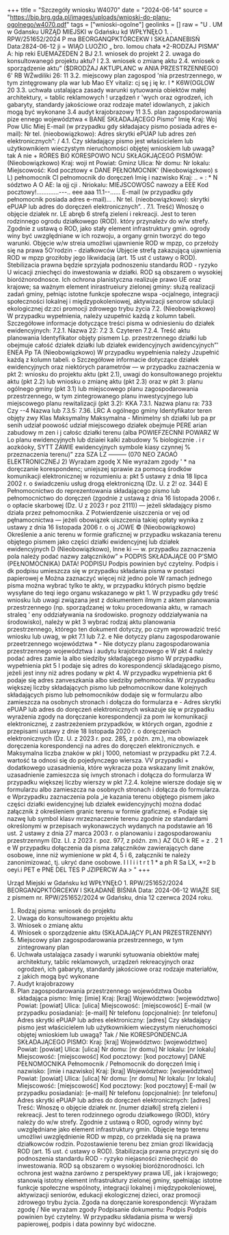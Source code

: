 +++
title = "Szczegóły wniosku W4070"
date = "2024-06-14"
source = "https://bip.brg.gda.pl/images/uploads/wnioski-do-planu-ogolnego/w4070.pdf"
tags = ["wnioski-ogolne"]
geolinks = []
raw = "U .  UM w Gdansku URZĄD MIEJSKI w Gdańsku kd WPŁYNĘŁO 1.  . RPW/251652/2024 P ma BEORGANQPKTÓRCEKW I SKŁADANEBISŃ Data:2824-06-12 ji = WIĄO LUOŻIO „ bro. lomou chała *2-RODZAJ PISMA” A: hip reki EUEMAZEDEN 2 BJ 2.1. wniosek do projekt 2 2. uwaga do konsultowanegó projektu aktu? I 2.3. wniosek o zmianę aktu 2.4. wniosek o sporządzenie aktu” ($DRODŻAJ AKTUPLANC w ANIA PRZESTRZENNEGO) 6' RB WŻwdiliki 26: 11 3.2. miejscowy plan zagospod 'nia przestrzennego, w tym zintęgrowany pla  war lub Mao EY vitaliz: cj sę j ię kr. l * K6W(OGLOW 20 3.3. uchwała ustalająca zasady  warunki sytuowania obiektów małej architektury, = tablic reklamowych ! urządzeń r 'wych oraz ogrodzeń, ich gabaryty, standardy jakościowe oraz rodzaje mate! idowlanych, z jakich mogą być wykonane  3.4 audyt krajobrazowy 11 3.5. plan zagospodarowania pize ennego województwa « BANE SKŁADAJĄCEGO Pismo” Imię   Kraj: Woj Pow Ulic Miej E-mail (w przypadku gdy składajacy pismo posiada adres e-mail): Nr tel. (nieobowiązkowo): Adres skrytki ePUAP lub adres zeń elektronicznych”: / 4.1. Czy składający pismo jest właścicielem lub użytkownikiem wieczystym nieruchomości objętej wnioskiem lub uwagą? tak A nie + RÓRES Bi0 KORESPOWO NCU SKŁAGKJĄCEGÓ PISMÓW: (Nieobowiązkowo) Kraj: woji nt Powiat: Gminz Ulica: Nr domu: Nr lokalu: Miejscowość: Kod pocztowy « DANE PEŁNOMOCNIK' (Nieobowiązkowo) s L) pełnomocnik CI pełnomocnik do doręczeń Imię i nazwisko Kraj: .. = : * N sództwo A O AE:  la ojj cji . Nriokalu: MIEJSCOWOSĆ nawozy a EEE Kod pocztowy!.............---.. eee aaa 11.1--...... E-mail (w przypadku gdy pełnomocnik posiada adres e-mail)... . Nr tel. (nieobowiązkowo): skrytki ePUAP lub adres do doręczeń elektronicznych”. .  7.1. Treść) Wnoszę o objęcie działek nr. LE abręb 6 strefą zieleni i rekreacji. Jest to teren  rodzinnego ogrodu działkowego (ROD). który przynależv do w/w strefy. Zgodnie z ustawą o  ROD, jako stały element infrastruktury gmin. ogrody winy być uwzględniane w ich rozwoju, a organy grnin tworzyć do tego warunki. Objęcie w/w streia umożliwi ujawnienie ROD w mpzp, co przełoży się na prawa 5O'rodzin - działkowców Ubjęcie strefą zakazującą ujawnienia  ROD w mpzp groziłoby jego likwidacją (art. 15 ust ć ustawy o ROD). Stebilizacia prawna będzie sprzyjała podnoszeniu standardu ROD - ryzyko U wicacji zniechęci do inwestowania w działki. ROD są obszarem o wysokiej bioróżnorodnosce. Ich ochrona planistyczna realizuje prawo UE oraz krajowe; sa ważnym element inirastrueiury zielonej gminy: służą realizacji zadań gminy, pełniąc istotne funkcje społeczne wspa -ocjalnego, integracji społeczności lokalnej i międzypokoleniowej, aktywizacji senorow sdulacji ekologicznej dz:zci promocji zdrowego trybu życia 7.2. (Nieobowiązkowo) W przypadku wypełnienia, należy uzupełnić każdą z kolumn tabeli. Szczegółowe informacje dotyczące treści pisma w odniesieniu do działek ewidencyjnych: 7.2.1. Nazwa 22: 7.2 3. Czyteren 7.2.4. Treść aktu planowania Identyfikator objęty pismem Lp. przestrzennego działki lub obejmuje całość działek działki lub działek ewidencyjnych  awidencyjnych”' ENEA  Pp TA (Nieobowiązkowo) W przypadku wypełnienia należy Jzupełnić każdą z kolumn tabeli. o Szczegółowe informacie dotyczące działek ewidencyjnych oraz niektórych parametrów — w przypadku zaznaczenia w pkt 2: wniosku do projektu aktu (pkt 2.1), uwagi do konsultowanego projektu aktu (pkt 2.2) lub wniosku o zmianę aktu (pkt 2.3) oraz w pkt 3: planu ogólnego gminy (pkt 3.1) lub miejscowego planu zagospodarowania przestrzennego, w tym zintegrowanego planu inwestycyjnego lub miejscowego planu rewitalizacji (pkt 3.2): KKA 7.3.1. Nazwa planu ra: 733 Czy  --4 Nazwa lub  7.3.5: 7.36. LRC A ogólnego gminy Identyfikator teren objęty zwy Klas  Maksymalny Maksymalna - Minimelny sh działki lub pa pr senih  udział poowość  udział miejscowego działek obejmuje PERE arian zabudowy m  zen i j całośc działki terenu (alba POWIEFZECNNI  POWARZ W Lo planu ewidencyjnych  lub dziaiei kalki  zabudowy %  biologicznie . i   r aozkóoky, SYTT  ZAWIE   ewidencyjnych symbole kiasy   czynnej %    przeznaczenia     terenu)”     zza SZA LZ ———  (070 NEO ZAOAÓ ELEKTRONICZNEJ 2) Wyrażam zgodę X Nie wyrażam zgody ' * na doręczanie korespondenc; uniejszej sprawie za pomocą środków komunikacji elektronicznej w rozumieniu a: pkt 5 ustawy z dnia 18 lipca 2002 r. o świadczeniu usług drogą elektroniczną (Dz. U. z 2! oz. 344) E Pełnomocnictwo do reprezentowania składającego pismo lub pełnomocnictwo do doręczeń (zgodnie z ustawą z dnia 16 listopada 2006 r. o opłacie skarbowej (Dz. U z 2023 r poz 2111)) — jeżeli składający pismo działa przez pełnomocnika. Z Potwierdzenie uiszczenia or vej od pęłnamocnictwa — jeżeli obowiązek uiszczenia takiej opłaty wynika z ustawy z dnia 16 listopada 2006 r. o oj JOWE © (Nieobowiązkowo) Określenie a anic terenu w formie graficznej w przypadku wskazania terenu objętego pismem jako części działki ewidencyjnej lub działek ewidencyjnych D (Nieobowiązkowo), lnne ki — w. przypadku zaznaczenia pola należy podać nazwy załączników” » PODPIS SKŁADAJĄCE 00 P'SMO (PEŁNOMOCNIKA)  DATA!  PODPISU  Podpis powinien być czytelny. Podpis i dk podpisu umieszcza się w przypadku składania pisma w postaci papierowej  e Można zaznaczyć więcej niż jedno pole W ramach jednego pisma można wybrać tylko te akty, w przypadku których pismo będzie wysyłane do teqi iego organu wskazanego w pkt 1. W przypadku gdy treść wniosku lub  uwagi związana jest z dokumentem  iImym z aktem planowania przestrzennego (np. sporządzanej w toku  procedowania aktu, w ramach straleq ' eny oddziaływania na środowisko. prognozy oddziaływania na  środowisko), należy w pkt 3 wybrać rodzaj aktu planowania przestrzennego, którego ten dokument dotyczy, po  czym wprowadzić treść wniosku lub uwag, w pkt 7.1 lub 7.2.  e  Nie dotyczy planu zagospodarowanie przeetrzennego województwa  * - Nie dotyczy planu zagospodarowania przestrzennego województwa i audytu krajobrazowego  e W pkt 4 należy podać adres zamie la albo siedziby składającego pismo W przypadku wypełnienia pkt 5 I podaje się adres do korespondencji skladającego pismo, jeżeli jest inny niż adres podany w pkt 4. W przypadku  wypełnienia pkt 6 podaje się adres zanveszkania albo siedziby pełnomocnika. W przypadku większej liczby składających pismo lub pełnomocnikow dane kolejnych składających pismo lub pełnomocników dodaje się w  formularzu albo zamieszcza na osobnych stronach i dołącza do formularza  e - Adres skrytki ePUAP lub adres do doręczeń elektronicznych wskazuje się w przypadku wyrażenia zgody na  doręczanie korespondencji za pom iw komunikacji elektronicznej, z zastrzeżeniem przypadków, w  których organ, zgodnie z przepisami ustawy z dnie 18 listopada 2020 r. o doręczeniach elektronicznych (Dz. U. z  2023 r. poz. 285, z późn. zm.), ma obowiazek doręczenia korespondencji na adres do doręczeń elektronicznych. e Maksymalna liczba znaków w pkl j 1000, netomiast w przypadku pkt 7.2.4. wartość ta odnosi się do  pojedynczego wiersza. VV przypadki + dodatkowego uzasadnienia, które wykracza poza wskazany limit  znaków, uzasadnienie zamieszcza się ivnych stronach i dołącza do formularza W przypadku większej  liczby wierszy w pkt 7.2.4. kolejne wiersze dodaje się w formularzu albo zamieszcza na osobnych stronach i  dołącza do formularza.  e  Wprzypadku zaznaczenia pola „ie kazania terenu objętego pismem jako części działki ewidencyjnej lub działek ewidencyjnych) można dodać załącznik ż określeniem granic terenu w formie graficznej. e Podaje się nazwę lub symbol klasv mrzeznaczenie terenu zgodnie ze standardami określonymi w przepisach wykonawczych wydanych na podstawie ań 16 ust. 2 ustawy z dnia 27 marca 2003 r. o planowaniu i zagospodarowaniu przestrzennym (Dz. LI. z 2023 r. poz. 977, z późn. zm.) AZ OLO k RE = z . 2 1 e W przypadku dołączenia da pisma załączników zawierających dane osobowe, inne niż wymienione w pkt 4, 5 i  6, załączniki te należy zanonimizować, tj. ukryć dane osobowe. I l I i i t r t 1 * a ph R Sa LX, *=2 b oeyi.i PET e PNE DEL TES P JZIPERCW Aa > "
+++

Urząd Miejski w Gdańsku
kd WPŁYNĘŁO
1. 
RPW/251652/2024
BEORGANQPKTÓRCEKW I SKŁADANE BIŚNIA
Data: 2024-06-12
WIĄŻE SIĘ z pismem nr. RPW/251652/2024 w Gdańsku, dnia 12 czerwca 2024 roku.
1. Rodzaj pisma: wniosek do projektu
2. Uwaga do konsultowanego projektu aktu
3. Wniosek o zmianę aktu
4. Wniosek o sporządzenie aktu (SKŁADAJĄCY PLAN PRZESTRZENNY) 
5. Miejscowy plan zagospodarowania przestrzennego, w tym zintegrowany plan 
6. Uchwała ustalająca zasady i warunki sytuowania obiektów małej architektury, 
   tablic reklamowych, urządzeń rekreacyjnych oraz ogrodzeń, ich gabaryty, standardy 
   jakościowe oraz rodzaje materiałów, z jakich mogą być wykonane 
7. Audyt krajobrazowy
8. Plan zagospodarowania przestrzennego województwa
Osoba składająca pismo:
Imię: [imie]
Kraj: [kraj]
Województwo: [województwo]
Powiat: [powiat]
Ulica: [ulica]
Miejscowość: [miejscowość]
E-mail (w przypadku posiadania): [e-mail]
Nr telefonu (opcjonalnie): [nr telefonu]
Adres skrytki ePUAP lub adres elektroniczny: [adres]
Czy składający pismo jest właścicielem lub użytkownikiem wieczystym nieruchomości objętej wnioskiem lub uwagą?
Tak / Nie
KORESPONDENCJA SKŁADAJĄCEGO PISMO:
Kraj: [kraj]
Województwo: [województwo]
Powiat: [powiat]
Ulica: [ulica]
Nr domu: [nr domu]
Nr lokalu: [nr lokalu]
Miejscowość: [miejscowość]
Kod pocztowy: [kod pocztowy]
DANE PEŁNOMOCNIKA
Pełnomocnik / Pełnomocnik do doręczeń
Imię i nazwisko: [imie i nazwisko]
Kraj: [kraj]
Województwo: [województwo]
Powiat: [powiat]
Ulica: [ulica]
Nr domu: [nr domu]
Nr lokalu: [nr lokalu]
Miejscowość: [miejscowość]
Kod pocztowy: [kod pocztowy]
E-mail (w przypadku posiadania): [e-mail]
Nr telefonu (opcjonalnie): [nr telefonu]
Adres skrytki ePUAP lub adres do doręczeń elektronicznych: [adres]
Treść: Wnoszę o objęcie działek nr. [numer działki] strefą zieleni i rekreacji. Jest to teren rodzinnego ogrodu działkowego (ROD), który należy do w/w strefy. Zgodnie z ustawą o ROD, ogrody winny być uwzględniane jako element infrastruktury gmin. Objęcie tego terenu umożliwi uwzględnienie ROD w mpzp, co przekłada się na prawa działkowców rodzin. Pozostawienie terenu bez zmian grozi likwidacją ROD (art. 15 ust. ć ustawy o ROD). Stabilizacja prawna przyczyni się do podnoszenia standardu ROD - ryzyko niejasności zniechęcić do inwestowania. ROD są obszarem o wysokiej bioróżnorodności. Ich ochrona jest ważna zarówno z perspektywy prawa UE, jak i krajowego; stanowią istotny element infrastruktury zielonej gminy, spełniając istotne funkcje społeczne wspólnoty, integracji lokalnej i międzypokoleniowej, aktywizacji seniorów, edukacji ekologicznej dzieci, oraz promocji zdrowego trybu życia.
Zgoda na doręczanie korespondencji: Wyrażam zgodę / Nie wyrażam zgody
Podpisanie dokumentu: Podpis
Podpis powinien być czytelny. W przypadku składania pisma w wersji papierowej, podpis i data powinny być widoczne.



